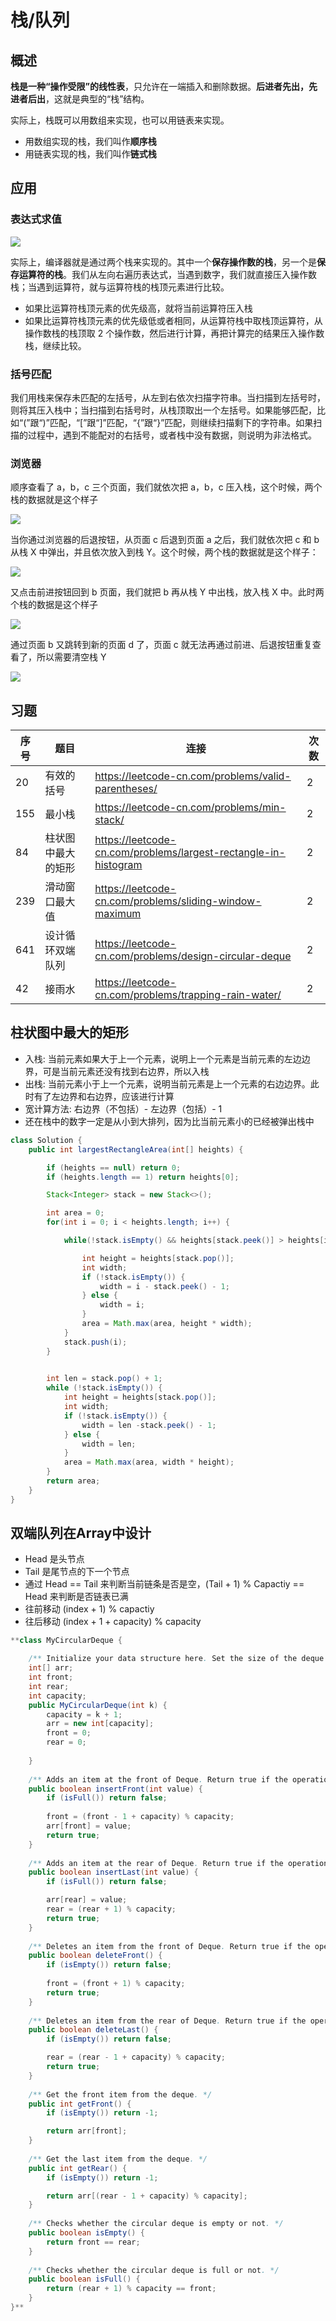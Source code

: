 # 栈/队列

## 概述

**栈是一种“操作受限”的线性表**，只允许在一端插入和删除数据。**后进者先出，先进者后出**，这就是典型的“栈”结构。

实际上，栈既可以用数组来实现，也可以用链表来实现。

+ 用数组实现的栈，我们叫作**顺序栈**
+ 用链表实现的栈，我们叫作**链式栈**



## 应用

### 表达式求值

![](../images/leetcode-32.jpg)

实际上，编译器就是通过两个栈来实现的。其中一个**保存操作数的栈**，另一个是**保存运算符的栈**。我们从左向右遍历表达式，当遇到数字，我们就直接压入操作数栈；当遇到运算符，就与运算符栈的栈顶元素进行比较。

+ 如果比运算符栈顶元素的优先级高，就将当前运算符压入栈
+ 如果比运算符栈顶元素的优先级低或者相同，从运算符栈中取栈顶运算符，从操作数栈的栈顶取 2 个操作数，然后进行计算，再把计算完的结果压入操作数栈，继续比较。



### 括号匹配

我们用栈来保存未匹配的左括号，从左到右依次扫描字符串。当扫描到左括号时，则将其压入栈中；当扫描到右括号时，从栈顶取出一个左括号。如果能够匹配，比如“(”跟“)”匹配，“[”跟“]”匹配，“{”跟“}”匹配，则继续扫描剩下的字符串。如果扫描的过程中，遇到不能配对的右括号，或者栈中没有数据，则说明为非法格式。



### 浏览器

顺序查看了 a，b，c 三个页面，我们就依次把 a，b，c 压入栈，这个时候，两个栈的数据就是这个样子

![](../images/leetcode-33.jpg)

当你通过浏览器的后退按钮，从页面 c 后退到页面 a 之后，我们就依次把 c 和 b 从栈 X 中弹出，并且依次放入到栈 Y。这个时候，两个栈的数据就是这个样子：

![](../images/leetcode-34.jpg)

又点击前进按钮回到 b 页面，我们就把 b 再从栈 Y 中出栈，放入栈 X 中。此时两个栈的数据是这个样子

![](../images/leetcode-35.jpg)

通过页面 b 又跳转到新的页面 d 了，页面 c 就无法再通过前进、后退按钮重复查看了，所以需要清空栈 Y

![](../images/leetcode-35.jpg)



## 习题

| 序号 | 题目               | 连接                                                         | 次数 |
| ---- | ------------------ | ------------------------------------------------------------ | ---- |
| 20   | 有效的括号         | https://leetcode-cn.com/problems/valid-parentheses/          | 2    |
| 155  | 最小栈             | https://leetcode-cn.com/problems/min-stack/                  | 2    |
| 84   | 柱状图中最大的矩形 | https://leetcode-cn.com/problems/largest-rectangle-in-histogram | 2    |
| 239  | 滑动窗口最大值     | https://leetcode-cn.com/problems/sliding-window-maximum      | 2    |
| 641  | 设计循环双端队列   | https://leetcode-cn.com/problems/design-circular-deque       | 2    |
| 42   | 接雨水             | https://leetcode-cn.com/problems/trapping-rain-water/        | 2    |



## 柱状图中最大的矩形

- 入栈: 当前元素如果大于上一个元素，说明上一个元素是当前元素的左边边界，可是当前元素还没有找到右边界，所以入栈
- 出栈: 当前元素小于上一个元素，说明当前元素是上一个元素的右边边界。此时有了左边界和右边界，应该进行计算
- 宽计算方法:  右边界（不包括）- 左边界（包括）- 1
- 还在栈中的数字一定是从小到大排列，因为比当前元素小的已经被弹出栈中

```java
class Solution {
    public int largestRectangleArea(int[] heights) {

        if (heights == null) return 0;
        if (heights.length == 1) return heights[0];

        Stack<Integer> stack = new Stack<>();

        int area = 0;
        for(int i = 0; i < heights.length; i++) {

            while(!stack.isEmpty() && heights[stack.peek()] > heights[i]) {

                int height = heights[stack.pop()];
                int width;
                if (!stack.isEmpty()) {
                    width = i - stack.peek() - 1;
                } else {
                    width = i;
                }
                area = Math.max(area, height * width);
            }
            stack.push(i);
        }

        
        int len = stack.pop() + 1;
        while (!stack.isEmpty()) {
            int height = heights[stack.pop()];
            int width;
            if (!stack.isEmpty()) {
                width = len -stack.peek() - 1;
            } else {
                width = len;
            }
            area = Math.max(area, width * height);
        }
        return area;
    }
}
```



## 双端队列在Array中设计

- Head 是头节点
- Tail 是尾节点的下一个节点
- 通过 Head == Tail 来判断当前链条是否是空，(Tail + 1) % Capactiy == Head 来判断是否链表已满
- 往前移动 (index + 1) % capactiy
- 往后移动 (index + 1 + capacity) % capacity

```java
**class MyCircularDeque {

    /** Initialize your data structure here. Set the size of the deque to be k. */
    int[] arr;
    int front;
    int rear;
    int capacity;
    public MyCircularDeque(int k) {
        capacity = k + 1;
        arr = new int[capacity];
        front = 0;
        rear = 0;
        
    }
    
    /** Adds an item at the front of Deque. Return true if the operation is successful. */
    public boolean insertFront(int value) {
        if (isFull()) return false;
        
        front = (front - 1 + capacity) % capacity;
        arr[front] = value;
        return true; 
    }
    
    /** Adds an item at the rear of Deque. Return true if the operation is successful. */
    public boolean insertLast(int value) {
        if (isFull()) return false;

        arr[rear] = value;
        rear = (rear + 1) % capacity;
        return true;
    }
    
    /** Deletes an item from the front of Deque. Return true if the operation is successful. */
    public boolean deleteFront() {
        if (isEmpty()) return false;
            
        front = (front + 1) % capacity;
        return true;
    }
    
    /** Deletes an item from the rear of Deque. Return true if the operation is successful. */
    public boolean deleteLast() {
        if (isEmpty()) return false;

        rear = (rear - 1 + capacity) % capacity;
        return true;
    }
    
    /** Get the front item from the deque. */
    public int getFront() {
        if (isEmpty()) return -1;

        return arr[front];
    }
    
    /** Get the last item from the deque. */
    public int getRear() {
        if (isEmpty()) return -1;

        return arr[(rear - 1 + capacity) % capacity];
    }
    
    /** Checks whether the circular deque is empty or not. */
    public boolean isEmpty() {
        return front == rear;
    }
    
    /** Checks whether the circular deque is full or not. */
    public boolean isFull() {
        return (rear + 1) % capacity == front;
    }
}**
```